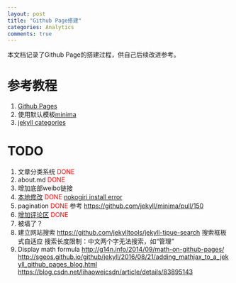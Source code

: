 ```yaml
---
layout: post
title: "Github Page搭建"
categories: Analytics
comments: true
---
```

本文档记录了Github Page的搭建过程，供自己后续改进参考。

# 参考教程
1. [Github Pages](https://pages.github.com/)
2. 使用默认模板[minima](https://github.com/jekyll/minima)
3. [jekyll categories](https://blog.webjeda.com/jekyll-categories/)

# TODO
1. 文章分类系统 <font color="red">DONE</font>
2. about.md <font color="red">DONE</font>
3. 增加底部weibo链接 
4. [本地修改](https://help.github.com/articles/setting-up-your-github-pages-site-locally-with-jekyll/#step-2-install-jekyll-using-bundler) <font color="red">DONE</font> [nokogiri install error](/software/2018/08/30/nokogiri-problem.html)
5. pagination <font color="red">DONE</font> 参考 https://github.com/jekyll/minima/pull/150
6. [增加评论区](https://github.com/jekyll/minima) <font color="red">DONE</font>
7. 被墙了？
8. 建立网站搜索
    https://github.com/jekylltools/jekyll-tipue-search
    搜索框板式自适应
    搜索长度限制：中文两个字无法搜索，如“管理”
9. Display math formula http://g14n.info/2014/09/math-on-github-pages/  http://sgeos.github.io/github/jekyll/2016/08/21/adding_mathjax_to_a_jekyll_github_pages_blog.html https://blog.csdn.net/lihaoweicsdn/article/details/83895143